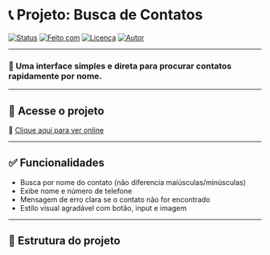 # 📞 Projeto: Busca de Contatos

[![Status](https://img.shields.io/badge/status-em%20desenvolvimento-yellow)]()
[![Feito com](https://img.shields.io/badge/feito%20com-HTML%2C%20CSS%2C%20JS-blue)]()
[![Licença](https://img.shields.io/badge/licen%C3%A7a-MIT-green)]()
[![Autor](https://img.shields.io/badge/autor-Glaylson%20Guedes-orange)]()

---

### 🔎 Uma interface simples e direta para procurar contatos rapidamente por nome.

---

## 🚀 Acesse o projeto

🔗 [Clique aqui para ver online](https://glaylson87.github.io/01vscode/)

---

## ✅ Funcionalidades

- Busca por nome do contato (não diferencia maiúsculas/minúsculas)
- Exibe nome e número de telefone
- Mensagem de erro clara se o contato não for encontrado
- Estilo visual agradável com botão, input e imagem

---

## 📂 Estrutura do projeto

